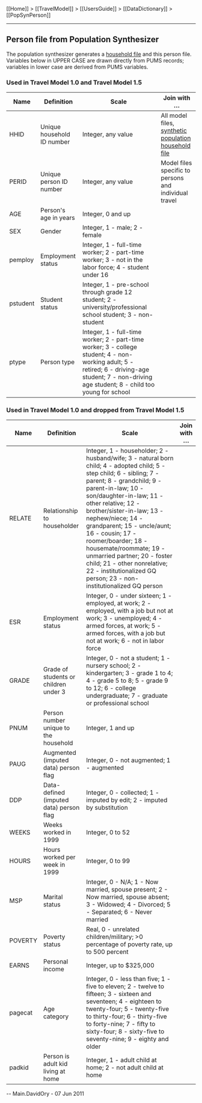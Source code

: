 [[Home]] > [[TravelModel]] > [[UsersGuide]] > [[DataDictionary]] > [[PopSynPerson]]

***

## Person file from Population Synthesizer

The population synthesizer generates a [household file](PopSynHousehold) and this person file. Variables below in UPPER CASE are drawn directly from PUMS records; variables in lower case are derived from PUMS variables.

### Used in Travel Model 1.0 and Travel Model 1.5

| Name | Definition | Scale | Join with &hellip; |
|------|------------|-------|--------------|
| HHID | Unique household ID number | Integer, any value | All model files, [synthetic population household file](PopSynHousehold) |
| PERID | Unique person ID number | Integer, any value | Model files specific to persons and individual travel |
| AGE | Person's age in years | Integer, 0 and up | |
| SEX | Gender | Integer, 1 - male; 2 - female | |
| pemploy | Employment status | Integer, 1 - full-time worker; 2 - part-time worker; 3 - not in the labor force; 4 - student under 16 | |
| pstudent | Student status | Integer, 1 - pre-school through grade 12 student; 2 - university/professional school student; 3 - non-student | |
| ptype | Person type | Integer, 1 - full-time worker; 2 - part-time worker; 3 - college student; 4 - non-working adult; 5 - retired; 6 - driving-age student; 7 - non-driving age student; 8 - child too young for school | |

### Used in Travel Model 1.0 and dropped from Travel Model 1.5

| Name | Definition | Scale | Join with &hellip; |
|------|------------|-------|--------------|
| RELATE | Relationship to householder | Integer, 1 - householder; 2 - husband/wife; 3 - natural born child; 4 - adopted child; 5 - step child; 6 - sibling; 7 - parent; 8 - grandchild; 9 - parent-in-law; 10 - son/daughter-in-law; 11 - other relative; 12 - brother/sister-in-law; 13 - nephew/niece; 14 - grandparent; 15 - uncle/aunt; 16 - cousin; 17 - roomer/boarder; 18 - housemate/roommate; 19 - unmarried partner; 20 - foster child; 21 - other nonrelative; 22 - institutionalized GQ person; 23 - non-institutionalized GQ person | |
| ESR | Employment status | Integer, 0 - under sixteen; 1 - employed, at work; 2 - employed, with a job but not at work; 3 - unemployed; 4 - armed forces, at work; 5 - armed forces, with a job but not at work; 6 - not in labor force | |
| GRADE | Grade of students or children under 3 | Integer, 0 - not a student; 1 - nursery school; 2 - kindergarten; 3 - grade 1 to 4; 4 - grade 5 to 8; 5 - grade 9 to 12; 6 - college undergraduate; 7 - graduate or professional school | |
| PNUM | Person number unique to the household | Integer, 1 and up | |
| PAUG | Augmented (imputed data) person flag | Integer, 0 - not augmented; 1 - augmented | |
| DDP | Data-defined (imputed data) person flag | Integer, 0 - collected; 1 - imputed by edit; 2 - imputed by substitution | |
| WEEKS | Weeks worked in 1999 | Integer, 0 to 52 | |
| HOURS | Hours worked per week in 1999 | Integer, 0 to 99 | |
| MSP | Marital status | Integer, 0 - N/A; 1 - Now married, spouse present; 2 - Now married, spouse absent; 3 - Widowed; 4 - Divorced; 5 - Separated; 6 - Never married | |
| POVERTY | Poverty status | Real, 0 - unrelated children/military; &gt;0 percentage of poverty rate, up to 500 percent | |
| EARNS | Personal income | Integer, up to $325,000 | |
| pagecat | Age category | Integer, 0 - less than five; 1 - five to eleven; 2 - twelve to fifteen; 3 - sixteen and seventeen; 4 - eighteen to twenty-four; 5 - twenty-five to thirty-four; 6 - thirty-five to forty-nine; 7 - fifty to sixty-four; 8 - sixty-five to seventy-nine; 9 - eighty and older | |
| padkid | Person is adult kid living at home | Integer, 1 - adult child at home; 2 - not adult child at home | |


-- Main.DavidOry - 07 Jun 2011